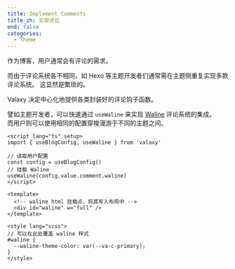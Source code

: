```yaml
---
title: Implement Comments
title_zh: 实现评论
end: false
categories:
  - Theme
---
```


作为博客，用户通常会有评论的需求。

而由于评论系统各不相同，如 Hexo 等主题开发者们通常需在主题侧重复实现多款评论系统。
这显然是繁琐的。

Valaxy 决定中心化地提供各类封装好的评论钩子函数。

譬如主题开发者，可以快速通过 `useWaline` 来实现 [Waline](https://waline.js.org/) 评论系统的集成。  
而用户则可以使用相同的配置穿梭漫游于不同的主题之间。

```vue {2}
<script lang="ts" setup>
import { useBlogConfig, useWaline } from 'valaxy'

// 读取用户配置
const config = useBlogConfig()
// 挂载 Waline
useWaline(config.value.comment.waline)
</script>

<template>
  <!-- waline html 挂载点，将其写入布局中 -->
  <div id="waline" w="full" />
</template>

<style lang="scss">
// 可以在此处覆盖 waline 样式
#waline {
  --waline-theme-color: var(--va-c-primary);
}
</style>
```
